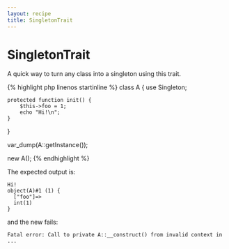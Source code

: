```yaml
---
layout: recipe
title: SingletonTrait
---
```


# SingletonTrait

A quick way to turn any class into a singleton using this trait.

{% highlight php linenos startinline %}
class A {
    use Singleton;

    protected function init() {
        $this->foo = 1;
        echo "Hi!\n";
    }
}

var_dump(A::getInstance());

new A();
{% endhighlight %}

The expected output is:

```
Hi!
object(A)#1 (1) {
  ["foo"]=>
  int(1)
}
```
and the new fails:
```
Fatal error: Call to private A::__construct() from invalid context in ...
```
